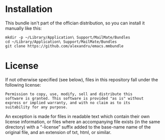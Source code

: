 # Installation

This bundle isn't part of the offician distribution, so you can
install it manually like this:

```
mkdir -p ~/Library/Application\ Support/MailMate/Bundles 
cd ~/Library/Application\ Support/MailMate/Bundles 
git clone https://github.com/alexandru/emacs.mmbundle
```

# License

If not otherwise specified (see below), files in this repository fall
under the following license:

	Permission to copy, use, modify, sell and distribute this
	software is granted. This software is provided "as is" without
	express or implied warranty, and with no claim as to its
	suitability for any purpose.

An exception is made for files in readable text which contain their
own license information, or files where an accompanying file exists
(in the same directory) with a “-license” suffix added to the
base-name name of the original file, and an extension of txt, html, or
similar.

